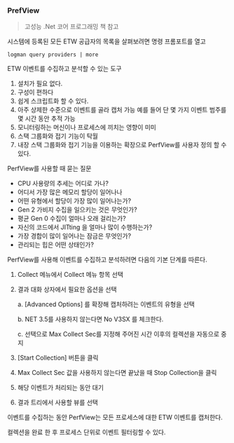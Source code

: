 ### PrefView

> 고성능 .Net 코어 프로그래밍 책 참고

시스템에 등록된 모든 ETW 공급자의 목록을 살펴보려면 명령 프롬포트를 열고 

```
logman query providers | more
```

ETW 이벤트를 수집하고 분석할 수 있는 도구

1. 설치가 필요 없다.
2. 구성이 편하다
3. 쉽게 스크립트화 할 수 있다.
4. 아주 상제한 수준으로 이벤트를 골라 캡처 가능 예를 들어 단 몇 가지 이벤트 범주를 몇 시간 동안 추적 가능
5. 모니터링하는 머신이나 프로세스에 끼치는 영향이 미미
6. 스택 그룹화와 접기 기능이 탁월
7. 내장 스택 그룹화와 접기 기능을 이용하는 확장으로 PerfView를 사용자 정의 할 수 있다.



PerfView를 사용할 때 묻는 질문

* CPU 사용량의 추세는 어디로 가나?
* 어디서 가장 많은 메모리 할당이 일어나나
* 어떤 유형에서 할당이 가장 많이 일어나는가?
* Gen 2 가비지 수집을 일으키는 것은 무엇인가?
* 평균 Gen 0 수집이 얼마나 오래 걸리는가?
* 자신의 코드에서 JITting 을 얼마나 많이 수행하는가?
* 가장 경합이 많이 일어나는 잠금은 무엇인가?
* 관리되는 힙은 어떤 상태인가?



PerfView를 사용해 이벤트를 수집하고 분석하려면 다음의 기본 단계를 따른다.

1. Collect 메뉴에서 Collect 메뉴 항목 선택

2. 결과 대화 상자에서 필요한 옵션을 선택

   a. [Advanced Options] 를 확장해 캡처하려는 이벤트의 유형을 선택

   b. NET 3.5를 사용하지 않는다면 No V3SX 를 체크한다.

   c. 선택으로 Max Collect Sec를 지정해 주어진 시간 이후의 컬렉션을 자동으로 중지

3. [Start Collection] 버튼을 클릭
4.  Max Collect Sec 값을 사용하지 않는다면 끝났을 때 Stop Collection을 클릭
5. 해당 이벤트가 처리되는 동안 대기
6. 결과 트리에서 사용할 뷰를 선택

이벤트를 수집하는 동안 PerfView는 모든 프로세스에 대한 ETW 이벤트를 캡처한다.

컬렉션을 완료 한 후 프로세스 단위로 이벤트 필터링할 수 있다.